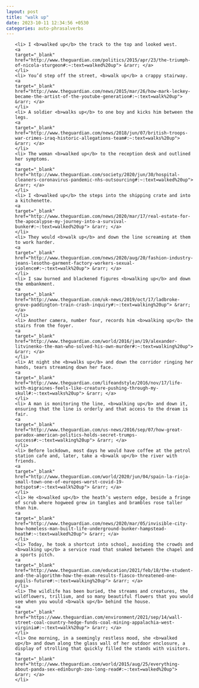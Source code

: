 ```yaml
---
layout: post
title: "walk up"
date: 2023-10-11 12:34:56 +0530
categories: auto-phrasalverbs
---
```

<ol>

    <li> I <b>walked up</b> the track to the top and looked west.
    <a 
    target="_blank" 
    href="http://www.theguardian.com/politics/2015/apr/23/the-triumph-of-nicola-sturgeon#:~:text=walked%20up"> &rarr; </a>
    </li>
    <li> You’d step off the street, <b>walk up</b> a crappy stairway.
    <a 
    target="_blank" 
    href="http://www.theguardian.com/news/2015/mar/26/how-mark-leckey-became-the-artist-of-the-youtube-generation#:~:text=walk%20up"> &rarr; </a>
    </li>
    <li> A soldier <b>walks up</b> to one boy and kicks him between the legs.
    <a 
    target="_blank" 
    href="http://www.theguardian.com/news/2018/jun/07/british-troops-war-crimes-iraq-historic-allegations-team#:~:text=walks%20up"> &rarr; </a>
    </li>
    <li> The woman <b>walked up</b> to the reception desk and outlined her symptoms.
    <a 
    target="_blank" 
    href="http://www.theguardian.com/society/2020/jun/30/hospital-cleaners-coronavirus-pandemic-nhs-outsourcing#:~:text=walked%20up"> &rarr; </a>
    </li>
    <li> I <b>walked up</b> the steps into the shipping crate and into a kitchenette.
    <a 
    target="_blank" 
    href="http://www.theguardian.com/news/2020/mar/17/real-estate-for-the-apocalypse-my-journey-into-a-survival-bunker#:~:text=walked%20up"> &rarr; </a>
    </li>
    <li> They would <b>walk up</b> and down the line screaming at them to work harder.
    <a 
    target="_blank" 
    href="http://www.theguardian.com/news/2020/aug/20/fashion-industry-jeans-lesotho-garment-factory-workers-sexual-violence#:~:text=walk%20up"> &rarr; </a>
    </li>
    <li> I saw burned and blackened figures <b>walking up</b> and down the embankment.
    <a 
    target="_blank" 
    href="http://www.theguardian.com/uk-news/2019/oct/17/ladbroke-grove-paddington-train-crash-inquiry#:~:text=walking%20up"> &rarr; </a>
    </li>
    <li> Another camera, number four, records him <b>walking up</b> the stairs from the foyer.
    <a 
    target="_blank" 
    href="http://www.theguardian.com/world/2016/jan/19/alexander-litvinenko-the-man-who-solved-his-own-murder#:~:text=walking%20up"> &rarr; </a>
    </li>
    <li> At night she <b>walks up</b> and down the corridor ringing her hands, tears streaming down her face.
    <a 
    target="_blank" 
    href="http://www.theguardian.com/lifeandstyle/2016/nov/17/life-with-migraines-feels-like-creature-pushing-through-my-skull#:~:text=walks%20up"> &rarr; </a>
    </li>
    <li> A man is monitoring the line, <b>walking up</b> and down it, ensuring that the line is orderly and that access to the dream is fair.
    <a 
    target="_blank" 
    href="http://www.theguardian.com/us-news/2016/sep/07/how-great-paradox-american-politics-holds-secret-trumps-success#:~:text=walking%20up"> &rarr; </a>
    </li>
    <li> Before lockdown, most days he would have coffee at the petrol station cafe and, later, take a <b>walk up</b> the river with friends.
    <a 
    target="_blank" 
    href="http://www.theguardian.com/world/2020/jun/04/spain-la-rioja-small-town-one-of-europes-worst-covid-19-hotspots#:~:text=walk%20up"> &rarr; </a>
    </li>
    <li> He <b>walked up</b> the heath’s western edge, beside a fringe of scrub where hogweed grew in tangles and brambles rose taller than him.
    <a 
    target="_blank" 
    href="http://www.theguardian.com/news/2020/mar/05/invisible-city-how-homeless-man-built-life-underground-bunker-hampstead-heath#:~:text=walked%20up"> &rarr; </a>
    </li>
    <li> Today, he took a shortcut into school, avoiding the crowds and <b>walking up</b> a service road that snaked between the chapel and a sports pitch.
    <a 
    target="_blank" 
    href="http://www.theguardian.com/education/2021/feb/18/the-student-and-the-algorithm-how-the-exam-results-fiasco-threatened-one-pupils-future#:~:text=walking%20up"> &rarr; </a>
    </li>
    <li> The wildlife has been buried, the streams and creatures, the wildflowers, trillium, and so many beautiful flowers that you would see when you would <b>walk up</b> behind the house.
    <a 
    target="_blank" 
    href="https://www.theguardian.com/environment/2021/sep/14/wall-street-coal-country-hedge-funds-coal-mining-appalachia-west-virginia#:~:text=walk%20up"> &rarr; </a>
    </li>
    <li> One morning, in a seemingly restless mood, she <b>walked up</b> and down along the glass wall of her outdoor enclosure, a display of strolling that quickly filled the stands with visitors.
    <a 
    target="_blank" 
    href="http://www.theguardian.com/world/2015/aug/25/everything-about-panda-sex-edinburgh-zoo-long-read#:~:text=walked%20up"> &rarr; </a>
    </li>
